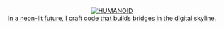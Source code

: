 <div align="center">
  <a href="https://imgbb.com/"><img src="https://i.ibb.co/7vT5HxX/HUMANOID.png" alt="HUMANOID" border="0"></a><br /><a target='_blank' href='https://imgbb.com/'>
</div>
<div align="center">
  In a neon-lit future, I craft code that builds bridges in the digital skyline.
</div>

<!---
Neon-Vex/Neon-Vex is a ✨ special ✨ repository because its `README.md` (this file) appears on your GitHub profile.
You can click the Preview link to take a look at your changes.
--->
